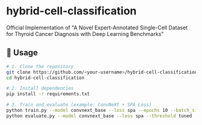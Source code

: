 # hybrid-cell-classification
Official Implementation of "A Novel Expert-Annotated Single-Cell Dataset for Thyroid Cancer Diagnosis with Deep Learning Benchmarks"

## 🚀 Usage

```bash
# 1. Clone the repository
git clone https://github.com/<your-username>/hybrid-cell-classification.git
cd hybrid-cell-classification

# 2. Install dependencies
pip install -r requirements.txt

# 3. Train and evaluate (example: ConvNeXt + SPA Loss)
python train.py --model convnext_base --loss spa --epochs 10 --batch_size 32
python evaluate.py --model convnext_base --loss spa --threshold tuned
